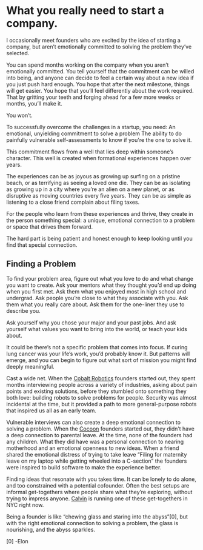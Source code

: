 # What you really need to start a company.

I occasionally meet founders who are excited by the idea of starting a company, but aren’t emotionally committed to solving the problem they’ve selected.

You can spend months working on the company when you aren’t emotionally committed. You tell yourself that the commitment can be willed into being, and anyone can decide to feel a certain way about a new idea if you just push hard enough. You hope that after the next milestone, things will get easier. You hope that you’ll feel differently about the work required. That by gritting your teeth and forging ahead for a few more weeks or months, you’ll make it.

You won’t.

To successfully overcome the challenges in a startup, you need:
An emotional, unyielding commitment to solve a problem
The ability to do painfully vulnerable self-assessments to know if you're the one to solve it.

This commitment flows from a well that lies deep within someone’s character. This well is created when formational experiences happen over years.

The experiences can be as joyous as growing up surfing on a pristine beach, or as terrifying as seeing a loved one die. They can be as isolating as growing up in a city where you’re an alien on a new planet, or as disruptive as moving countries every five years. They can be as simple as listening to a close friend complain about filing taxes.

For the people who learn from these experiences and thrive, they create in the person something special: a unique, emotional connection to a problem or space that drives them forward.

The hard part is being patient and honest enough to keep looking until you find that special connection.

## Finding a Problem

To find your problem area, figure out what you love to do and what change you want to create. Ask your mentors what they thought you’d end up doing when you first met. Ask them what you enjoyed most in high school and undergrad. Ask people you’re close to what they associate with you. Ask them what you really care about. Ask them for the one-liner they use to describe you. 

Ask yourself why you chose your major and your past jobs. And ask yourself what values you want to bring into the world, or teach your kids about.

It could be there’s not a specific problem that comes into focus. If curing lung cancer was your life’s work, you’d probably know it. But patterns will emerge, and you can begin to figure out what sort of mission you might find deeply meaningful.

Cast a wide net. When the [Cobalt Robotics](https://www.linkedin.com/company/cobaltrobotics/) founders started out, they spent months interviewing people across a variety of industries, asking about pain points and existing solutions, before they stumbled onto something they both love: building robots to solve problems for people. Security was almost incidental at the time, but it provided a path to more general-purpose robots that inspired us all as an early team.

Vulnerable interviews can also create a deep emotional connection to solving a problem. When the [Cocoon](https://www.linkedin.com/company/meetcocoon/)  founders started out, they didn’t have a deep connection to parental leave. At the time, none of the founders had any children. What they did have was a personal connection to nearing motherhood and an emotional openness to new ideas. When a friend shared the emotional distress of trying to take leave “Filing for maternity leave on my laptop while getting wheeled into a C-section” the founders were inspired to build software to make the experience better.   

Finding ideas that resonate with you takes time. It can be lonely to do alone, and too constrained with a potential cofounder. Often the best setups are informal get-togethers where people share what they’re exploring, without trying to impress anyone. [Calvin](https://www.linkedin.com/in/calvinfo/) is running one of these get-togethers in NYC right now.

Being a founder is like “chewing glass and staring into the abyss”[0], but with the right emotional connection to solving a problem, the glass is nourishing, and the abyss sparkles.


<p></p>





[0] -Elon


